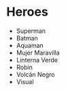 # Heroes

* Superman
* Batman
* Aquaman
* Mujer Maravilla
* Linterna Verde
* Robin
* Volcán Negro
* Visual
